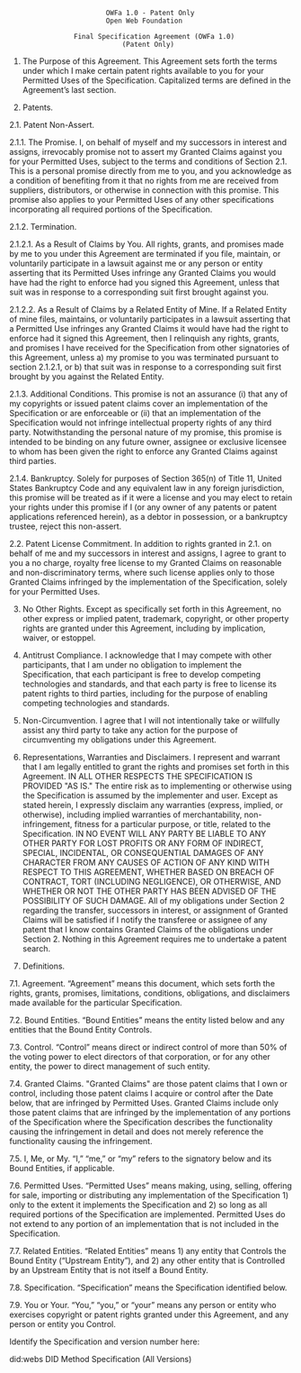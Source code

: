                             OWFa 1.0 - Patent Only
                            Open Web Foundation
 
                    Final Specification Agreement (OWFa 1.0)
                                (Patent Only)
 
 
1.  The Purpose of this Agreement.  This Agreement sets forth the terms under which I make certain patent rights available to you for your Permitted Uses of the Specification.  Capitalized terms are defined in the Agreement’s last section.

2. Patents.

2.1.   Patent Non-Assert.
 
2.1.1. The Promise.  I, on behalf of myself and my successors in interest and assigns, irrevocably promise not to assert my Granted Claims against you for your Permitted Uses, subject to the terms and conditions of Section 2.1.  This is a personal promise directly from me to you, and you acknowledge as a condition of benefiting from it that no rights from me are received from suppliers, distributors, or otherwise in connection with this promise. This promise also applies to your Permitted Uses of any other specifications incorporating all required portions of the Specification.
 
2.1.2.  Termination.
 
2.1.2.1.  As a Result of Claims by You.  All rights, grants, and promises made by me to you under this Agreement are terminated if you file, maintain, or voluntarily participate in a lawsuit against me or any person or entity asserting that its Permitted Uses infringe any  Granted Claims you would have had the right to enforce had you signed this Agreement, unless that suit was in response to a corresponding suit first brought against you.
 
2.1.2.2.  As a Result of Claims by a Related Entity of Mine.  If a Related Entity of mine files, maintains, or voluntarily participates in a lawsuit asserting that a Permitted Use infringes any Granted Claims it would have had the right to enforce had it signed this Agreement, then I relinquish any rights, grants, and promises I have received for the Specification from other signatories of this Agreement, unless a) my promise to you was terminated pursuant to section 2.1.2.1, or b) that suit was in response to a corresponding suit first brought by you against the Related Entity.
 
2.1.3.  Additional Conditions.  This promise is not an assurance (i) that any of my copyrights or issued patent claims cover an implementation of the Specification or are enforceable or (ii) that an implementation of the Specification would not infringe intellectual property rights of any third party. Notwithstanding the personal nature of my promise, this promise is intended to be binding on any future owner, assignee or exclusive licensee to whom has been given the right to enforce any Granted Claims against third parties.
 
2.1.4. Bankruptcy.  Solely for purposes of Section 365(n) of Title 11, United States Bankruptcy Code and any equivalent law in any foreign jurisdiction, this promise will be treated as if it were a license and you may elect to retain your rights under this promise if I (or any owner of any patents or patent applications referenced herein), as a debtor in possession, or a bankruptcy trustee, reject this non-assert.
 
2.2.  Patent License Commitment.  In addition to rights granted in 2.1. on behalf of me and my successors in interest and assigns, I agree to grant to you a no charge, royalty free license to my Granted Claims on reasonable and non-discriminatory terms, where such license applies only to those Granted Claims infringed by the implementation of the Specification, solely for your Permitted Uses.

3.  No Other Rights. Except as specifically set forth in this Agreement, no other express or implied patent, trademark, copyright, or other property rights are granted under this Agreement, including by implication, waiver, or estoppel.
 
4.  Antitrust Compliance.  I acknowledge that I may compete with other participants, that I am under no obligation to implement the Specification, that each participant is free to develop competing technologies and standards, and that each party is free to license its patent rights to third parties, including for the purpose of enabling competing technologies and standards.
 
5.  Non-Circumvention.  I agree that I will not intentionally take or willfully assist any third party to take any action for the purpose of circumventing my obligations under this Agreement.
 
6.  Representations, Warranties and Disclaimers.  I represent and warrant that I am legally entitled to grant the rights and promises set forth in this Agreement. IN ALL OTHER RESPECTS THE SPECIFICATION IS PROVIDED "AS IS."  The entire risk as to implementing or otherwise using the Specification is assumed by the implementer and user. Except as stated herein, I expressly disclaim any warranties (express, implied, or otherwise), including implied warranties of merchantability, non-infringement, fitness for a particular purpose, or title, related to the Specification. IN NO EVENT WILL ANY PARTY BE LIABLE TO ANY OTHER PARTY FOR LOST PROFITS OR ANY FORM OF INDIRECT, SPECIAL, INCIDENTAL, OR CONSEQUENTIAL DAMAGES OF ANY CHARACTER FROM ANY CAUSES OF ACTION OF ANY KIND WITH RESPECT TO THIS AGREEMENT, WHETHER BASED ON BREACH OF CONTRACT, TORT (INCLUDING NEGLIGENCE), OR OTHERWISE, AND WHETHER OR NOT THE OTHER PARTY HAS BEEN ADVISED OF THE POSSIBILITY OF SUCH DAMAGE. All of my obligations under Section 2 regarding the transfer, successors in interest, or assignment of Granted Claims will be satisfied if I notify the transferee or assignee of any patent that I know contains Granted Claims of the obligations under Section 2. Nothing in this Agreement requires me to undertake a patent search.
 
7.  Definitions.
 
7.1.  Agreement.  “Agreement” means this document, which sets forth the rights, grants, promises, limitations, conditions, obligations, and disclaimers made available for the particular Specification.
 
7.2.  Bound Entities.  “Bound Entities” means the entity listed below and any entities that the Bound Entity Controls.
 
7.3.  Control.  “Control” means direct or indirect control of more than 50% of the voting power to elect directors of that corporation, or for any other entity, the power to direct management of such entity.
 
7.4.  Granted Claims.  "Granted Claims" are those patent claims that I own or control, including those patent claims I acquire or control after the Date below, that are infringed by Permitted Uses. Granted Claims include only those patent claims that are infringed by the implementation of any portions of the Specification where the Specification describes the functionality causing the infringement in detail and does not merely reference the functionality causing the infringement.
 
7.5.  I, Me, or My.   “I,” “me,” or “my” refers to the signatory below and its Bound Entities, if applicable.
 
7.6.  Permitted Uses.  “Permitted Uses” means making, using, selling, offering for sale, importing or distributing any implementation of the Specification 1) only to the extent it implements the Specification and 2) so long as all required portions of the Specification are implemented. Permitted Uses do not extend to any portion of an implementation that is not included in the Specification.
 
7.7.  Related Entities.  “Related Entities” means 1) any entity that Controls the Bound Entity (“Upstream Entity”), and 2) any other entity that is Controlled by an Upstream Entity that is not itself a Bound Entity.
 
7.8.  Specification.  “Specification” means the Specification identified below.
 
7.9.  You or Your.  “You,” “you,” or “your” means any person or entity who exercises copyright or patent rights granted under this Agreement, and any person or entity you Control.
 
Identify the Specification and version number here:

did:webs DID Method Specification (All Versions)